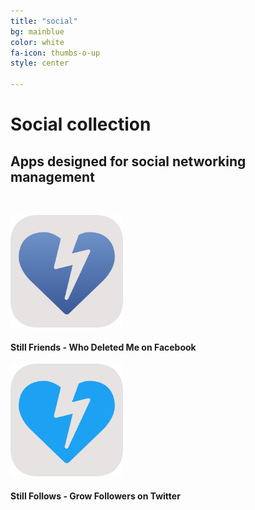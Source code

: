 ```yaml
---
title: "social"
bg: mainblue
color: white
fa-icon: thumbs-o-up
style: center

---
```


# Social collection

## Apps designed for social networking management

&nbsp;

<div class="container">
<div class="row">
  <div class="column full">
	<a href="https://friends.bobgoo.com"><img width="180" src="img/Icon-Friends-512.png" alt="" title="" /></a><br>
	<h4>Still Friends - Who Deleted Me on Facebook</h4>
  </div>
</div>
<div class="row">
  <div class="column full">
	<a href="https://follows.bobgoo.com"><img width="180" src="img/Icon-Follows-512.png" alt="" title="" /></a><br>
	<h4>Still Follows - Grow Followers on Twitter</h4>
  </div>
</div>    
</div>